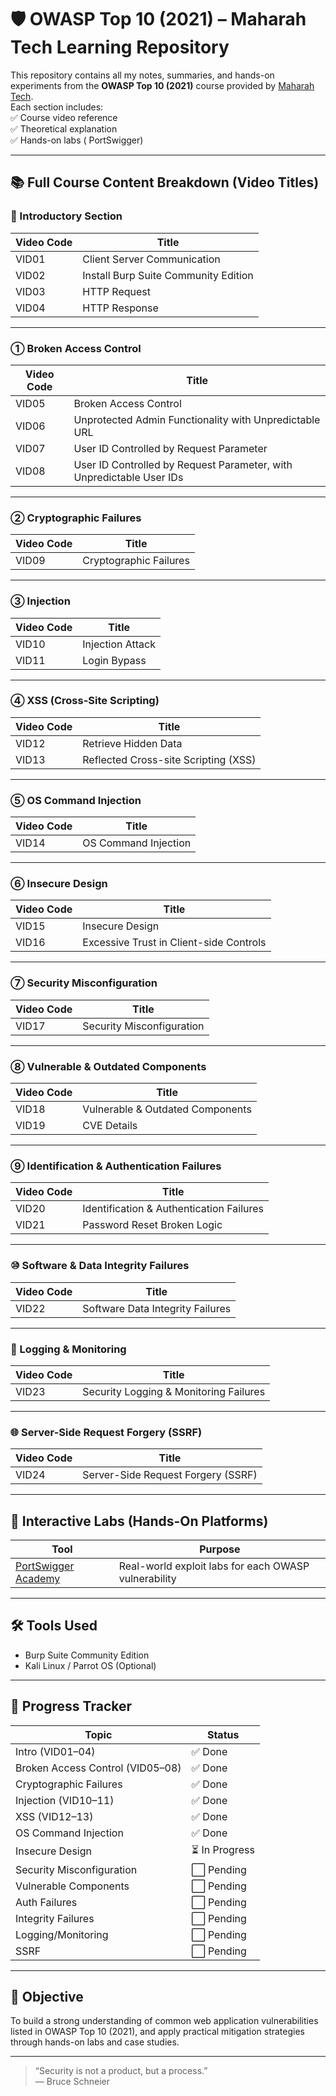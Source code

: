 # 🛡️ OWASP Top 10 (2021) – Maharah Tech Learning Repository

This repository contains all my notes, summaries, and hands-on experiments from the **OWASP Top 10 (2021)** course provided by [Maharah Tech](https://maharatech.gov.eg/course/view.php?id=2144).  
Each section includes:  
✅ Course video reference  
✅ Theoretical explanation  
✅ Hands-on labs ( PortSwigger)  

---

## 📚 Full Course Content Breakdown (Video Titles)

### 🔰 Introductory Section
| Video Code | Title |
|------------|-------|
| VID01 | Client Server Communication |
| VID02 | Install Burp Suite Community Edition |
| VID03 | HTTP Request |
| VID04 | HTTP Response |

---

### ① Broken Access Control
| Video Code | Title |
|------------|-------|
| VID05 | Broken Access Control |
| VID06 | Unprotected Admin Functionality with Unpredictable URL |
| VID07 | User ID Controlled by Request Parameter |
| VID08 | User ID Controlled by Request Parameter, with Unpredictable User IDs |

---

### ② Cryptographic Failures
| Video Code | Title |
|------------|-------|
| VID09 | Cryptographic Failures |

---

### ③ Injection
| Video Code | Title |
|------------|-------|
| VID10 | Injection Attack |
| VID11 | Login Bypass |

---

### ④ XSS (Cross-Site Scripting)
| Video Code | Title |
|------------|-------|
| VID12 | Retrieve Hidden Data |
| VID13 | Reflected Cross-site Scripting (XSS) |

---

### ⑤ OS Command Injection
| Video Code | Title |
|------------|-------|
| VID14 | OS Command Injection |

---

### ⑥ Insecure Design
| Video Code | Title |
|------------|-------|
| VID15 | Insecure Design |
| VID16 | Excessive Trust in Client-side Controls |

---

### ⑦ Security Misconfiguration
| Video Code | Title |
|------------|-------|
| VID17 | Security Misconfiguration |

---

### ⑧ Vulnerable & Outdated Components
| Video Code | Title |
|------------|-------|
| VID18 | Vulnerable & Outdated Components |
| VID19 | CVE Details |

---

### ⑨ Identification & Authentication Failures
| Video Code | Title |
|------------|-------|
| VID20 | Identification & Authentication Failures |
| VID21 | Password Reset Broken Logic |

---

### ⑩ Software & Data Integrity Failures
| Video Code | Title |
|------------|-------|
| VID22 | Software Data Integrity Failures |

---

### 📝 Logging & Monitoring
| Video Code | Title |
|------------|-------|
| VID23 | Security Logging & Monitoring Failures |

---

### 🌐 Server-Side Request Forgery (SSRF)
| Video Code | Title |
|------------|-------|
| VID24 | Server-Side Request Forgery (SSRF) |

---

## 🔗 Interactive Labs (Hands-On Platforms)

| Tool | Purpose |
|------|---------|
| [PortSwigger Academy](https://portswigger.net/web-security) | Real-world exploit labs for each OWASP vulnerability |

---

## 🛠️ Tools Used

- Burp Suite Community Edition
- Kali Linux / Parrot OS (Optional)

---

## 🚀 Progress Tracker

| Topic | Status |
|-------|--------|
| Intro (VID01–04) | ✅ Done |
| Broken Access Control (VID05–08) | ✅ Done |
| Cryptographic Failures | ✅ Done |
| Injection (VID10–11) | ✅ Done |
| XSS (VID12–13) | ✅ Done |
| OS Command Injection | ✅ Done |
| Insecure Design | ⏳ In Progress |
| Security Misconfiguration | ⬜ Pending |
| Vulnerable Components | ⬜ Pending |
| Auth Failures | ⬜ Pending |
| Integrity Failures | ⬜ Pending |
| Logging/Monitoring | ⬜ Pending |
| SSRF | ⬜ Pending |

---

## 🎯 Objective

To build a strong understanding of common web application vulnerabilities listed in OWASP Top 10 (2021), and apply practical mitigation strategies through hands-on labs and case studies.

---

> “Security is not a product, but a process.”  
> — Bruce Schneier
